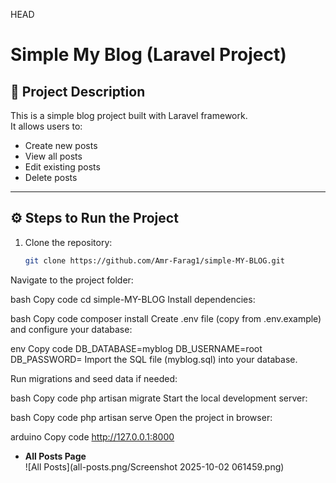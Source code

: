  HEAD
# Simple My Blog (Laravel Project)

## 📌 Project Description
This is a simple blog project built with Laravel framework.  
It allows users to:
- Create new posts
- View all posts
- Edit existing posts
- Delete posts

---

## ⚙️ Steps to Run the Project
1. Clone the repository:
   ```bash
   git clone https://github.com/Amr-Farag1/simple-MY-BLOG.git
Navigate to the project folder:

bash
Copy code
cd simple-MY-BLOG
Install dependencies:

bash
Copy code
composer install
Create .env file (copy from .env.example) and configure your database:

env
Copy code
DB_DATABASE=myblog
DB_USERNAME=root
DB_PASSWORD=
Import the SQL file (myblog.sql) into your database.

Run migrations and seed data if needed:

bash
Copy code
php artisan migrate
Start the local development server:

bash
Copy code
php artisan serve
Open the project in browser:

arduino
Copy code
http://127.0.0.1:8000

- **All Posts Page**  
  ![All Posts](all-posts.png/Screenshot 2025-10-02 061459.png)

